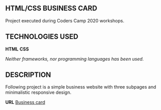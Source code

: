 ## HTML/CSS BUSINESS CARD

Project executed during Coders Camp 2020 workshops.

## TECHNOLOGIES USED

**HTML**
**CSS**

_Neither frameworks, nor programming languages has been used._

## DESCRIPTION

Following project is a simple business website with three subpages and minimalistic responsive design.

**URL**
[Business card](https://asiaziola.github.io/CodersCamp2020.Project.HTML-CSS.BusinessCard/)
